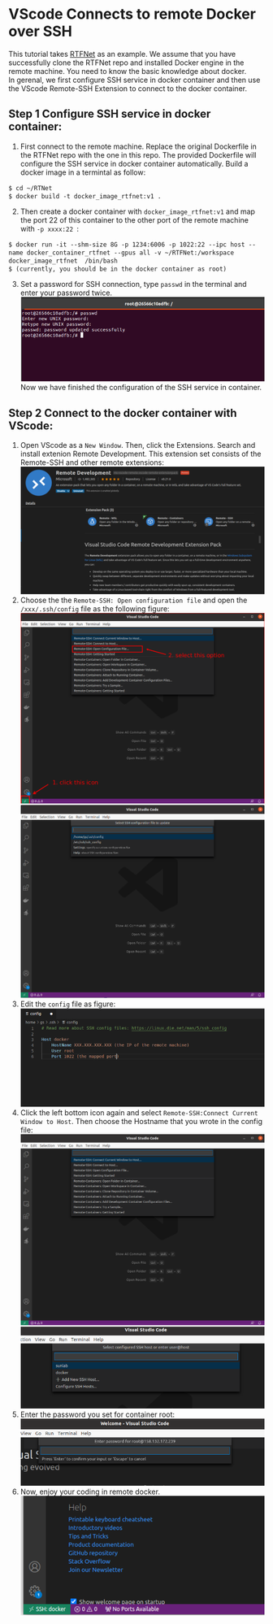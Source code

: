 # VScode Connects to remote Docker over SSH
This tutorial takes [RTFNet](https://github.com/yuxiangsun/RTFNet) as an example. We assume that you have successfully clone the RTFNet repo and installed Docker engine in the remote machine. You need to know the basic knowledge about docker.     
In gerenal, we first configure SSH service in docker container and then use the VScode Remote-SSH Extension to connect to the docker container.    
## Step 1 Configure SSH service in docker container:   
1. First connect to the remote machine. Replace the original Dockerfile in the RTFNet repo with the one in this repo. The provided Dockerfile will configure the SSH service in docker container automatically. Build a docker image in a termintal as follow:   
```
$ cd ~/RTNet
$ docker build -t docker_image_rtfnet:v1 .
```    
2. Then create a docker container with ```docker_image_rtfnet:v1``` and map the port 22 of this container to the other port of the remote machine with ```-p xxxx:22 ```:     
```
$ docker run -it --shm-size 8G -p 1234:6006 -p 1022:22 --ipc host --name docker_container_rtfnet --gpus all -v ~/RTFNet:/workspace docker_image_rtfnet  /bin/bash   
$ (currently, you should be in the docker container as root)
```     
3. Set a password for SSH connection, type ```passwd``` in the terminal and enter your password twice.      
![pic1](pictures/change_passwd.png)     
Now we have finished the configuration of the  SSH service in container.    

## Step 2 Connect to the docker container with VScode:     
1. Open VScode as a ```New Window```. Then, click the Extensions. Search and install extenion Remote Development. This extension set consists of the Remote-SSH and other remote extensions:    
![pic2](pictures/Remote_Development.png)    
2. Choose the the ```Remote-SSH: Open configuration file``` and open the ```/xxx/.ssh/config``` file as the following figure:    
![pic3](pictures/SSH_config.png)     
![pic4](pictures/SSH_config2.png)     
3. Edit the ```config``` file as figure:   
![pic5](pictures/SSH_config3.png)     
4. Click the left bottom icon again and select ```Remote-SSH:Connect Current Window to Host```. Then choose the Hostname that you wrote in the config file:        
![pic6](pictures/SSH_config4.png)     
![pic7](pictures/SSH_config5.png)    
5. Enter the password you set for container root:      
![pic8](pictures/SSH_config6.png)       
6. Now, enjoy your coding in remote docker.
![pic9](pictures/SSH:docker.png)
